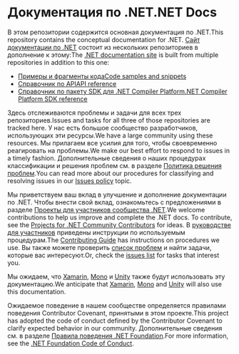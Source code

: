 # <a name="net-docs"></a><span data-ttu-id="5c363-101">Документация по .NET</span><span class="sxs-lookup"><span data-stu-id="5c363-101">.NET Docs</span></span>

<span data-ttu-id="5c363-102">В этом репозитории содержится основная документация по .NET.</span><span class="sxs-lookup"><span data-stu-id="5c363-102">This repository contains the conceptual documentation for .NET.</span></span> <span data-ttu-id="5c363-103">[Сайт документации по .NET](https://docs.microsoft.com/dotnet) состоит из нескольких репозиториев в дополнение к этому:</span><span class="sxs-lookup"><span data-stu-id="5c363-103">The [.NET documentation site](https://docs.microsoft.com/dotnet) is built from multiple repositories in addition to this one:</span></span>

- [<span data-ttu-id="5c363-104">Примеры и фрагменты кода</span><span class="sxs-lookup"><span data-stu-id="5c363-104">Code samples and snippets</span></span>](https://github.com/dotnet/samples)
- [<span data-ttu-id="5c363-105">Справочник по API</span><span class="sxs-lookup"><span data-stu-id="5c363-105">API reference</span></span>](https://github.com/dotnet/dotnet-api-docs)
- [<span data-ttu-id="5c363-106">Справочник по пакету SDK для .NET Compiler Platform</span><span class="sxs-lookup"><span data-stu-id="5c363-106">.NET Compiler Platform SDK reference</span></span>](https://github.com/dotnet/roslyn-api-docs)

<span data-ttu-id="5c363-107">Здесь отслеживаются проблемы и задачи для всех трех репозиториев.</span><span class="sxs-lookup"><span data-stu-id="5c363-107">Issues and tasks for all three of those repositories are tracked here.</span></span> <span data-ttu-id="5c363-108">У нас есть большое сообщество разработчиков, использующих эти ресурсы.</span><span class="sxs-lookup"><span data-stu-id="5c363-108">We have a large community using these resources.</span></span> <span data-ttu-id="5c363-109">Мы прилагаем все усилия для того, чтобы своевременно реагировать на проблемы.</span><span class="sxs-lookup"><span data-stu-id="5c363-109">We make our best effort to respond to issues in a timely fashion.</span></span> <span data-ttu-id="5c363-110">Дополнительные сведения о наших процедурах классификации и решения проблем см. в разделе [Политика решения проблем](issues-policy.md).</span><span class="sxs-lookup"><span data-stu-id="5c363-110">You can read more about our procedures for classifying and resolving issues in our [Issues policy](issues-policy.md) topic.</span></span>

<span data-ttu-id="5c363-111">Мы приветствуем ваш вклад в улучшение и дополнение документации по .NET. Чтобы внести свой вклад, ознакомьтесь с предложениями в разделе [Проекты для участников сообщества .NET](https://github.com/dotnet/docs/projects/35).</span><span class="sxs-lookup"><span data-stu-id="5c363-111">We welcome contributions to help us improve and complete the .NET docs. To contribute, see the [Projects for .NET Community Contributors](https://github.com/dotnet/docs/projects/35) for ideas.</span></span> <span data-ttu-id="5c363-112">В [руководстве для участников](CONTRIBUTING.md) приведены инструкции по используемым процедурам.</span><span class="sxs-lookup"><span data-stu-id="5c363-112">The [Contributing Guide](CONTRIBUTING.md) has instructions on procedures we use.</span></span> <span data-ttu-id="5c363-113">Вы также можете проверить [список проблем](https://github.com/dotnet/docs/issues) и найти задачи, которые вас интересуют.</span><span class="sxs-lookup"><span data-stu-id="5c363-113">Or, check the [issues list](https://github.com/dotnet/docs/issues) for tasks that interest you.</span></span>

<span data-ttu-id="5c363-114">Мы ожидаем, что [Xamarin](https://docs.microsoft.com/xamarin), [Mono](http://docs.go-mono.com/?link=root%3a%2fclasslib) и [Unity](http://docs.unity3d.com/Manual/index.html) также будут использовать эту документацию.</span><span class="sxs-lookup"><span data-stu-id="5c363-114">We anticipate that [Xamarin](https://docs.microsoft.com/xamarin), [Mono](http://docs.go-mono.com/?link=root%3a%2fclasslib) and [Unity](http://docs.unity3d.com/Manual/index.html) will also use this documentation.</span></span>

<span data-ttu-id="5c363-115">Ожидаемое поведение в нашем сообществе определяется правилами поведения Contributor Covenant, принятыми в этом проекте.</span><span class="sxs-lookup"><span data-stu-id="5c363-115">This project has adopted the code of conduct defined by the Contributor Covenant to clarify expected behavior in our community.</span></span>
<span data-ttu-id="5c363-116">Дополнительные сведения см. в разделе [Правила поведения .NET Foundation](https://dotnetfoundation.org/code-of-conduct).</span><span class="sxs-lookup"><span data-stu-id="5c363-116">For more information, see the [.NET Foundation Code of Conduct](https://dotnetfoundation.org/code-of-conduct).</span></span>
